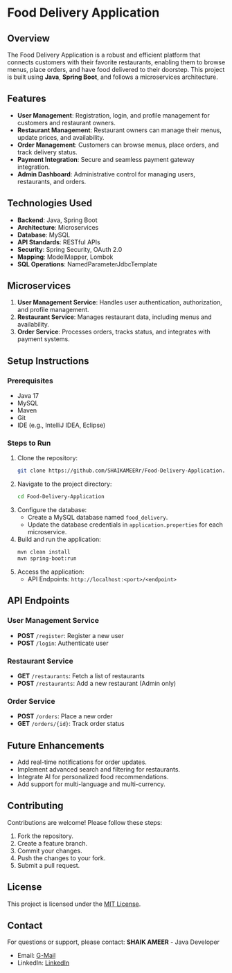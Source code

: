 # Food Delivery Application

## Overview
The Food Delivery Application is a robust and efficient platform that connects customers with their favorite restaurants, enabling them to browse menus, place orders, and have food delivered to their doorstep. This project is built using **Java**, **Spring Boot**, and follows a microservices architecture.

## Features
- **User Management**: Registration, login, and profile management for customers and restaurant owners.
- **Restaurant Management**: Restaurant owners can manage their menus, update prices, and availability.
- **Order Management**: Customers can browse menus, place orders, and track delivery status.
- **Payment Integration**: Secure and seamless payment gateway integration.
- **Admin Dashboard**: Administrative control for managing users, restaurants, and orders.

## Technologies Used
- **Backend**: Java, Spring Boot
- **Architecture**: Microservices
- **Database**: MySQL
- **API Standards**: RESTful APIs
- **Security**: Spring Security, OAuth 2.0
- **Mapping**: ModelMapper, Lombok
- **SQL Operations**: NamedParameterJdbcTemplate

## Microservices
1. **User Management Service**: Handles user authentication, authorization, and profile management.
2. **Restaurant Service**: Manages restaurant data, including menus and availability.
3. **Order Service**: Processes orders, tracks status, and integrates with payment systems.

## Setup Instructions

### Prerequisites
- Java 17
- MySQL
- Maven
- Git
- IDE (e.g., IntelliJ IDEA, Eclipse)

### Steps to Run
1. Clone the repository:
   ```bash
   git clone https://github.com/SHAIKAMEERr/Food-Delivery-Application.git
   ```
2. Navigate to the project directory:
   ```bash
   cd Food-Delivery-Application
   ```
3. Configure the database:
   - Create a MySQL database named `food_delivery`.
   - Update the database credentials in `application.properties` for each microservice.
4. Build and run the application:
   ```bash
   mvn clean install
   mvn spring-boot:run
   ```
5. Access the application:
   - API Endpoints: `http://localhost:<port>/<endpoint>`

## API Endpoints
### User Management Service
- **POST** `/register`: Register a new user
- **POST** `/login`: Authenticate user

### Restaurant Service
- **GET** `/restaurants`: Fetch a list of restaurants
- **POST** `/restaurants`: Add a new restaurant (Admin only)

### Order Service
- **POST** `/orders`: Place a new order
- **GET** `/orders/{id}`: Track order status

## Future Enhancements
- Add real-time notifications for order updates.
- Implement advanced search and filtering for restaurants.
- Integrate AI for personalized food recommendations.
- Add support for multi-language and multi-currency.

## Contributing
Contributions are welcome! Please follow these steps:
1. Fork the repository.
2. Create a feature branch.
3. Commit your changes.
4. Push the changes to your fork.
5. Submit a pull request.

## License
This project is licensed under the [MIT License](LICENSE).

## Contact
For questions or support, please contact:
**SHAIK AMEER** - Java Developer
- Email: [G-Mail](shaikameerjann@email.com)
- LinkedIn: [LinkedIn](https://www.linkedin.com/in/ameer-shaikk/)
